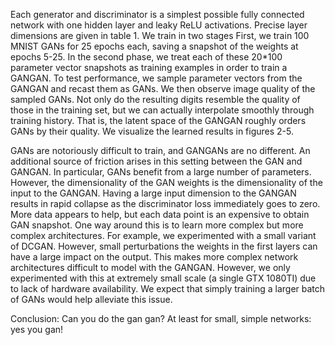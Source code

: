 Each generator and discriminator is a simplest possible fully connected network with one hidden layer and leaky ReLU activations. Precise layer dimensions are given in table 1. We train in two stages First, we train 100 MNIST GANs for 25 epochs each, saving a snapshot of the weights at epochs 5-25. In the second phase, we treat each of these 20*100 parameter vector snapshots as training examples in order to train a GANGAN. To test performance, we sample parameter vectors from the GANGAN and recast them as GANs. We then observe image quality of the sampled GANs. Not only do the resulting digits resemble the quality of those in the training set, but we can actually interpolate smoothly through training history. That is, the latent space of the GANGAN roughly orders GANs by their quality. We visualize the learned results in figures 2-5.

GANs are notoriously difficult to train, and GANGANs are no different. An additional source of friction arises in this setting between the GAN and GANGAN. In particular, GANs benefit from a large number of parameters. However, the dimensionality of the GAN weights is the dimensionality of the input to the GANGAN. Having a large input dimension to the GANGAN results in rapid collapse as the discriminator loss immediately goes to zero. More data appears to help, but each data point is an expensive to obtain GAN snapshot. One way around this is to learn more complex but more complex architectures. For example, we experimented with a small variant of DCGAN. However, small perturbations the weights in the first layers can have a large impact on the output. This makes more complex network architectures difficult to model with the GANGAN. However, we only experimented with this at extremely small scale (a single GTX 1080TI) due to lack of hardware availability. We expect that simply training a larger batch of GANs would help alleviate this issue.


Conclusion: Can you do the gan gan? At least for small, simple networks: yes you gan!
